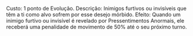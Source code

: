 Custo: 1 ponto de Evolução.
Descrição: Inimigos furtivos ou invisíveis que têm a ti como alvo sofrem por esse desejo mórbido.
Efeito: Quando um inimigo furtivo ou invisível é revelado por Pressentimentos Anormais, ele receberá uma penalidade de movimento de 50% até o seu próximo turno.